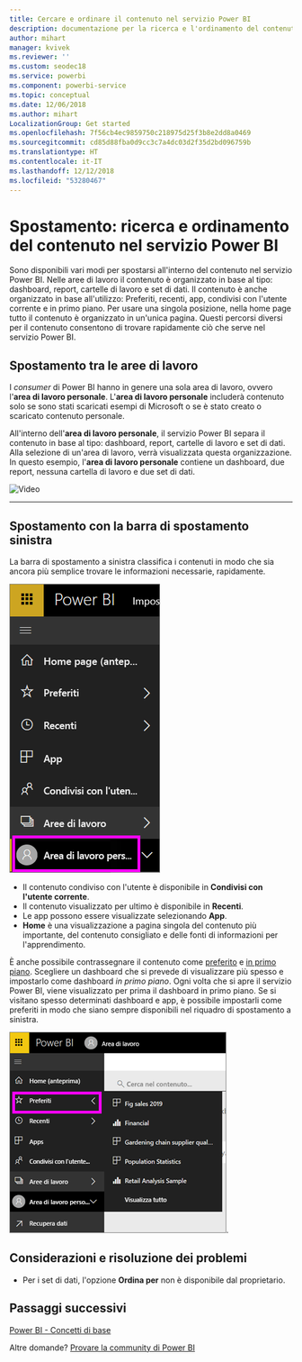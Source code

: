 ```yaml
---
title: Cercare e ordinare il contenuto nel servizio Power BI
description: documentazione per la ricerca e l'ordinamento del contenuto nelle aree di lavoro di Power BI
author: mihart
manager: kvivek
ms.reviewer: ''
ms.custom: seodec18
ms.service: powerbi
ms.component: powerbi-service
ms.topic: conceptual
ms.date: 12/06/2018
ms.author: mihart
LocalizationGroup: Get started
ms.openlocfilehash: 7f56cb4ec9859750c218975d25f3b8e2dd8a0469
ms.sourcegitcommit: cd85d88fba0d9cc3c7a4dc03d2f35d2bd096759b
ms.translationtype: HT
ms.contentlocale: it-IT
ms.lasthandoff: 12/12/2018
ms.locfileid: "53280467"
---
```

# <a name="navigation-searching-finding-and-sorting-content-in-power-bi-service"></a>Spostamento: ricerca e ordinamento del contenuto nel servizio Power BI
Sono disponibili vari modi per spostarsi all'interno del contenuto nel servizio Power BI. Nelle aree di lavoro il contenuto è organizzato in base al tipo: dashboard, report, cartelle di lavoro e set di dati.  Il contenuto è anche organizzato in base all'utilizzo: Preferiti, recenti, app, condivisi con l'utente corrente e in primo piano. Per usare una singola posizione, nella home page tutto il contenuto è organizzato in un'unica pagina. Questi percorsi diversi per il contenuto consentono di trovare rapidamente ciò che serve nel servizio Power BI.  

## <a name="navigation-within-workspaces"></a>Spostamento tra le aree di lavoro

I *consumer* di Power BI hanno in genere una sola area di lavoro, ovvero l'**area di lavoro personale**. L'**area di lavoro personale** includerà contenuto solo se sono stati scaricati esempi di Microsoft o se è stato creato o scaricato contenuto personale.  

All'interno dell'**area di lavoro personale**, il servizio Power BI separa il contenuto in base al tipo: dashboard, report, cartelle di lavoro e set di dati. Alla selezione di un'area di lavoro, verrà visualizzata questa organizzazione. In questo esempio, l'**area di lavoro personale** contiene un dashboard, due report, nessuna cartella di lavoro e due set di dati.

![Video](./media/end-user-search-sort/nav.gif)

________________________________________

## <a name="navigation-using-the-left-navbar"></a>Spostamento con la barra di spostamento sinistra
La barra di spostamento a sinistra classifica i contenuti in modo che sia ancora più semplice trovare le informazioni necessarie, rapidamente.  

![Barra di spostamento a sinistra](./media/end-user-search-sort/power-bi-newnav2.png)


- Il contenuto condiviso con l'utente è disponibile in **Condivisi con l'utente corrente**.
- Il contenuto visualizzato per ultimo è disponibile in **Recenti**. 
- Le app possono essere visualizzate selezionando **App**.
- **Home** è una visualizzazione a pagina singola del contenuto più importante, del contenuto consigliato e delle fonti di informazioni per l'apprendimento.

È anche possibile contrassegnare il contenuto come [preferito](end-user-favorite.md) e [in primo piano](end-user-featured.md). Scegliere un dashboard che si prevede di visualizzare più spesso e impostarlo come dashboard *in primo piano*. Ogni volta che si apre il servizio Power BI, viene visualizzato per prima il dashboard in primo piano. Se si visitano spesso determinati dashboard e app, è possibile impostarli come preferiti in modo che siano sempre disponibili nel riquadro di spostamento a sinistra.

![Riquadro a comparsa Preferiti](./media/end-user-search-sort/power-bi-favorite-flyout.png).


## <a name="considerations-and-troubleshooting"></a>Considerazioni e risoluzione dei problemi
* Per i set di dati, l'opzione **Ordina per** non è disponibile dal proprietario.

## <a name="next-steps"></a>Passaggi successivi
[Power BI - Concetti di base](end-user-basic-concepts.md)

Altre domande? [Provare la community di Power BI](http://community.powerbi.com/)
